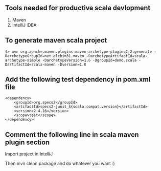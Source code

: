 Tools needed for productive scala devlopment
--------------------------------------------
1. Maven
2. IntelliJ IDEA

To generate maven scala project
-------------------------------
```
$> mvn org.apache.maven.plugins:maven-archetype-plugin:2.2:generate -DarchetypeGroupId=net.alchim31.maven -DarchetypeArtifactId=scala-archetype-simple -DarchetypeVersion=1.6 -DgroupId=demo.scala -DartifactId=scala-maven -Dversion=1.0
```

Add the following test dependency in pom.xml file
-------------------------------------------------
```
<dependency>
	<groupId>org.specs2</groupId>
	<artifactId>specs2-junit_${scala.compat.version}</artifactId>
	<version>2.4.16</version>
	<scope>test</scope>
</dependency>
```

Comment the following line in scala maven plugin section
--------------------------------------------------------
<!-- <arg>-make:transitive</arg> -->


Import project in IntelliJ


Then mvn clean package and do whatever you want :)
